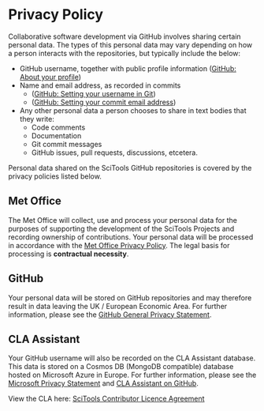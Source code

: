 # Privacy Policy

Collaborative software development via GitHub involves sharing certain personal data. The types of this personal data may vary depending on how a person interacts with the repositories, but typically include the below:

- GitHub username, together with public profile information
  ([GitHub: About your profile](https://docs.github.com/en/account-and-profile/concepts/about-your-profile))
- Name and email address, as recorded in commits
  - ([GitHub: Setting your username in Git](https://docs.github.com/en/get-started/git-basics/setting-your-username-in-git))
  - ([GitHub: Setting your commit email address](https://docs.github.com/en/account-and-profile/setting-up-and-managing-your-personal-account-on-github/managing-email-preferences/setting-your-commit-email-address))
- Any other personal data a person chooses to share in text bodies that they write:
  - Code comments
  - Documentation
  - Git commit messages
  - GitHub issues, pull requests, discussions, etcetera.

Personal data shared on the SciTools GitHub repositories is covered by the privacy policies listed below.

## Met Office

The Met Office will collect, use and process your personal data for the purposes of supporting the development of the SciTools Projects and recording ownership of contributions. Your personal data will be processed in accordance with the [Met Office Privacy Policy](https://www.metoffice.gov.uk/policies/privacy). The legal basis for processing is **contractual necessity**.

## GitHub

Your personal data will be stored on GitHub repositories and may therefore result in data leaving the UK / European Economic Area. For further information, please see the [GitHub General Privacy Statement](https://docs.github.com/en/site-policy/privacy-policies/github-general-privacy-statement).

## CLA Assistant

Your GitHub username will also be recorded on the CLA Assistant database. This data is stored on a Cosmos DB (MongoDB compatible) database hosted on Microsoft Azure in Europe. For further information, please see the [Microsoft Privacy Statement](https://privacy.microsoft.com/en-gb/privacystatement) and [CLA Assistant on GitHub](https://github.com/cla-assistant/cla-assistant).

View the CLA here: [SciTools Contributor Licence Agreement](https://cla-assistant.io/SciTools/)
